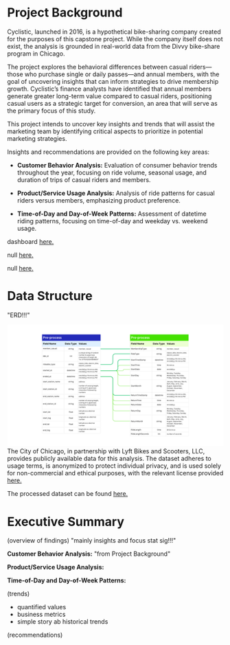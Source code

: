 # Project Background
Cyclistic, launched in 2016, is a hypothetical bike-sharing company created for the purposes of this capstone project. While the company itself does not exist, the analysis is grounded in real-world data from the Divvy bike-share program in Chicago.

The project explores the behavioral differences between casual riders—those who purchase single or daily passes—and annual members, with the goal of uncovering insights that can inform strategies to drive membership growth. Cyclistic’s finance analysts have identified that annual members generate greater long-term value compared to casual riders, positioning casual users as a strategic target for conversion, an area that will serve as the primary focus of this study.

This project intends to uncover key insights and trends that will assist the marketing team by identifying critical aspects to prioritize in potential marketing strategies.

Insights and recommendations are provided on the following key areas:
- **Customer Behavior Analysis:** Evaluation of consumer behavior trends throughout the year, focusing on ride volume, seasonal usage, and duration of trips of casual riders and members.
  
- **Product/Service Usage Analysis:** Analysis of ride patterns for casual riders versus members, emphasizing product preference.
  
- **Time-of-Day and Day-of-Week Patterns:** Assessment of datetime riding patterns, focusing on time-of-day and weekday vs. weekend usage.

dashboard [here.]()

null [here.]()

null [here.]()


# Data Structure

"ERD!!!"

![Entitiy Relationship Diagram](images/Cyclistic_ERD.png)
The City of Chicago, in partnership with Lyft Bikes and Scooters, LLC, provides publicly available data for this analysis. The dataset adheres to usage terms, is anonymized to protect individual privacy, and is used solely for non-commercial and ethical purposes, with the relevant license provided [here.]()

The processed dataset can be found [here.]()

# Executive Summary
(overview of findings)
"mainly insights and focus stat sig!!!"

**Customer Behavior Analysis:** "from Project Background"

**Product/Service Usage Analysis:**

**Time-of-Day and Day-of-Week Patterns:**

(trends)
- quantified values
- business metrics
- simple story ab historical trends

(recommendations)


